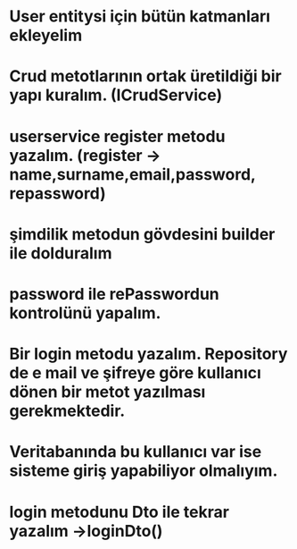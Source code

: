 # User entitysi için bütün katmanları ekleyelim
# Crud metotlarının ortak üretildiği bir yapı kuralım. (ICrudService)

# userservice register metodu yazalım. (register -> name,surname,email,password, repassword)
# şimdilik metodun gövdesini builder ile dolduralım
# password ile rePasswordun kontrolünü yapalım.

# Bir login metodu yazalım. Repository de e mail ve şifreye göre kullanıcı dönen bir metot yazılması gerekmektedir. 
# Veritabanında bu kullanıcı var ise sisteme giriş yapabiliyor olmalıyım.

# login metodunu Dto ile tekrar yazalım ->loginDto()
